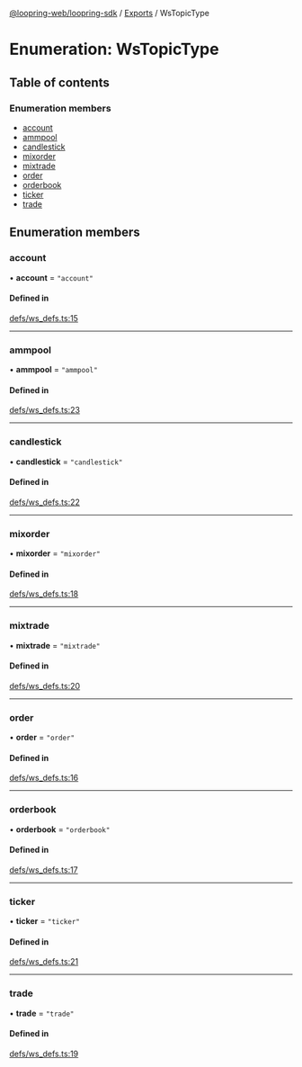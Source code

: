 [@loopring-web/loopring-sdk](../README.md) / [Exports](../modules.md) / WsTopicType

# Enumeration: WsTopicType

## Table of contents

### Enumeration members

- [account](WsTopicType.md#account)
- [ammpool](WsTopicType.md#ammpool)
- [candlestick](WsTopicType.md#candlestick)
- [mixorder](WsTopicType.md#mixorder)
- [mixtrade](WsTopicType.md#mixtrade)
- [order](WsTopicType.md#order)
- [orderbook](WsTopicType.md#orderbook)
- [ticker](WsTopicType.md#ticker)
- [trade](WsTopicType.md#trade)

## Enumeration members

### account

• **account** = `"account"`

#### Defined in

[defs/ws_defs.ts:15](https://github.com/Loopring/loopring_sdk/blob/81e0b16/src/defs/ws_defs.ts#L15)

___

### ammpool

• **ammpool** = `"ammpool"`

#### Defined in

[defs/ws_defs.ts:23](https://github.com/Loopring/loopring_sdk/blob/81e0b16/src/defs/ws_defs.ts#L23)

___

### candlestick

• **candlestick** = `"candlestick"`

#### Defined in

[defs/ws_defs.ts:22](https://github.com/Loopring/loopring_sdk/blob/81e0b16/src/defs/ws_defs.ts#L22)

___

### mixorder

• **mixorder** = `"mixorder"`

#### Defined in

[defs/ws_defs.ts:18](https://github.com/Loopring/loopring_sdk/blob/81e0b16/src/defs/ws_defs.ts#L18)

___

### mixtrade

• **mixtrade** = `"mixtrade"`

#### Defined in

[defs/ws_defs.ts:20](https://github.com/Loopring/loopring_sdk/blob/81e0b16/src/defs/ws_defs.ts#L20)

___

### order

• **order** = `"order"`

#### Defined in

[defs/ws_defs.ts:16](https://github.com/Loopring/loopring_sdk/blob/81e0b16/src/defs/ws_defs.ts#L16)

___

### orderbook

• **orderbook** = `"orderbook"`

#### Defined in

[defs/ws_defs.ts:17](https://github.com/Loopring/loopring_sdk/blob/81e0b16/src/defs/ws_defs.ts#L17)

___

### ticker

• **ticker** = `"ticker"`

#### Defined in

[defs/ws_defs.ts:21](https://github.com/Loopring/loopring_sdk/blob/81e0b16/src/defs/ws_defs.ts#L21)

___

### trade

• **trade** = `"trade"`

#### Defined in

[defs/ws_defs.ts:19](https://github.com/Loopring/loopring_sdk/blob/81e0b16/src/defs/ws_defs.ts#L19)
